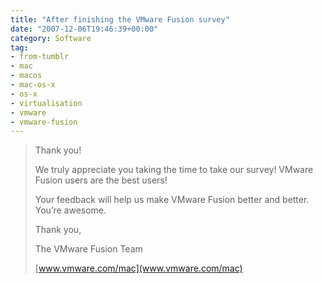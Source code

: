 ```yaml
---
title: "After finishing the VMware Fusion survey"
date: "2007-12-06T19:46:39+00:00"
category: Software
tag:
- from-tumblr
- mac
- macos
- mac-os-x
- os-x
- virtualisation
- vmware
- vmware-fusion
---
```

> Thank you!
> 
> We truly appreciate you taking the time to take our survey! VMware Fusion users are the best users!
> 
> Your feedback will help us make VMware Fusion better and better. You’re awesome.
> 
> Thank you,
> 
> The VMware Fusion Team
> 
> [www.vmware.com/mac](www.vmware.com/mac)

